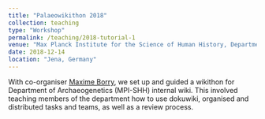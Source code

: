 ```yaml
---
title: "Palaeowikithon 2018"
collection: teaching
type: "Workshop"
permalink: /teaching/2018-tutorial-1
venue: "Max Planck Institute for the Science of Human History, Department of Archaeogenetics"
date: 2018-12-14
location: "Jena, Germany"
---
```


With co-organiser [Maxime Borry](https://github.com/maxibor), we set up and guided a wikithon for Department of Archaeogenetics (MPI-SHH) internal wiki. This involved teaching members of the department how to use dokuwiki, organised and distributed tasks and teams, as well as a review process.
